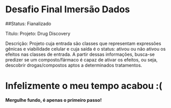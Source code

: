 
# Desafio Final Imersão Dados

##Status: Fianalizado

Título: Projeto: Drug Discovery

Descrição: Projeto cuja entrada são classes que representam expressões gênicas e viabilidade celular e cuja saída é o status: ativou ou não ativou os efeitos nas classes de entrada. A partir dessas informações, busca-se predizer se um composto/fármaco é capaz de ativar os efeitos, ou seja, descobrir drogas/compostos aptos a determinados tratamentos. 

# Infelizmente o meu tempo acabou :(



**Mergulhe fundo, é apenas o primeiro passo!**
